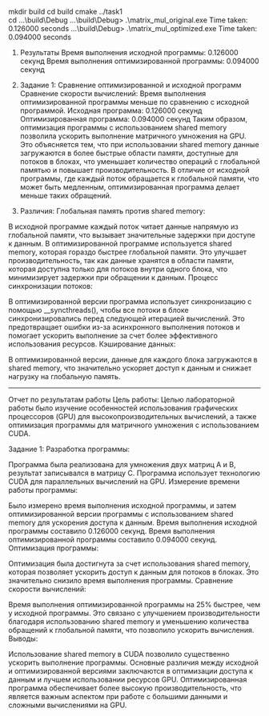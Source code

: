 mkdir build
cd build
cmake ../task1  
cd ...\build\Debug
...\build\Debug> .\matrix_mul_original.exe
Time taken: 0.126000 seconds
...\build\Debug> .\matrix_mul_optimized.exe
Time taken: 0.094000 seconds

1. Результаты
   Время выполнения исходной программы: 0.126000 секунд
   Время выполнения оптимизированной программы: 0.094000 секунд

2. Задание 1: Сравнение оптимизированной и исходной программ
   Сравнение скорости вычислений:
   Время выполнения оптимизированной программы меньше по сравнению с исходной программой.
   Исходная программа: 0.126000 секунд
   Оптимизированная программа: 0.094000 секунд
   Таким образом, оптимизация программы с использованием shared memory позволила ускорить выполнение матричного умножения на GPU. Это объясняется тем, что при использовании shared memory данные загружаются в более быстрые области памяти, доступные для потоков в блоках, что уменьшает количество операций с глобальной памятью и повышает производительность. В отличие от исходной программы, где каждый поток обращается к глобальной памяти, что может быть медленным, оптимизированная программа делает меньше таких обращений.

3. Различия:
   Глобальная память против shared memory:

В исходной программе каждый поток читает данные напрямую из глобальной памяти, что вызывает значительные задержки при доступе к данным.
В оптимизированной программе используется shared memory, которая гораздо быстрее глобальной памяти. Это улучшает производительность, так как данные хранятся в области памяти, которая доступна только для потоков внутри одного блока, что минимизирует задержки при обращении к данным.
Процесс синхронизации потоков:

В оптимизированной версии программа использует синхронизацию с помощью \_\_syncthreads(), чтобы все потоки в блоке синхронизировались перед следующей итерацией вычислений. Это предотвращает ошибки из-за асинхронного выполнения потоков и помогает ускорить выполнение за счет более эффективного использования ресурсов.
Кэширование данных:

В оптимизированной версии, данные для каждого блока загружаются в shared memory, что значительно ускоряет доступ к данным и снижает нагрузку на глобальную память.

---

Отчет по результатам работы
Цель работы:
Целью лабораторной работы было изучение особенностей использования графических процессоров (GPU) для высокопроизводительных вычислений, а также оптимизация программы для матричного умножения с использованием CUDA.

Задание 1:
Разработка программы:

Программа была реализована для умножения двух матриц A и B, результат записывался в матрицу C. Программа использует технологию CUDA для параллельных вычислений на GPU.
Измерение времени работы программы:

Было измерено время выполнения исходной программы, и затем оптимизированной версии программы с использованием shared memory для ускорения доступа к данным.
Время выполнения исходной программы составило 0.126000 секунд.
Время выполнения оптимизированной программы составило 0.094000 секунд.
Оптимизация программы:

Оптимизация была достигнута за счет использования shared memory, которая позволяет ускорить доступ к данным для потоков в блоках. Это значительно снизило время выполнения программы.
Сравнение скорости вычислений:

Время выполнения оптимизированной программы на 25% быстрее, чем у исходной программы.
Это связано с улучшением производительности благодаря использованию shared memory и уменьшению количества обращений к глобальной памяти, что позволило ускорить вычисления.
Выводы:

Использование shared memory в CUDA позволило существенно ускорить выполнение программы. Основные различия между исходной и оптимизированной версиями заключаются в оптимизации доступа к данным и лучшем использовании ресурсов GPU.
Оптимизированная программа обеспечивает более высокую производительность, что является важным аспектом при работе с большими данными и сложными вычислениями на GPU.
